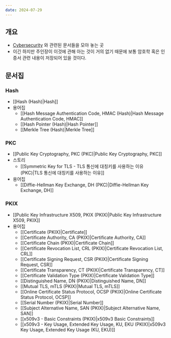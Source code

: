 ```yaml
---
date: 2024-07-29
---
```

## 개요

- [Cybersecurity](https://www.cisco.com/c/en/us/products/security/what-is-cybersecurity.html) 와 관련된 문서들을 모아 놓는 곳
- 이긴 하지만 주인장이 이것에 관해 아는 것이 거의 없기 때문에 보통 암호학 혹은 인증서 관련 내용이 저장되어 있을 것이다.

## 문서집

### Hash

- [[Hash (Hash)|Hash]]
- 용어집
	- [[Hash Message Authentication Code, HMAC (Hash)|Hash Message Authentication Code, HMAC]]
	- [[Hash Pointer (Hash)|Hash Pointer]]
	- [[Merkle Tree (Hash)|Merkle Tree]]

### PKC

- [[Public Key Cryptography, PKC (PKC)|Public Key Cryptography, PKC]]
- 스토리
	- [[Symmetric Key for TLS - TLS 통신에 대칭키를 사용하는 이유 (PKC)|TLS 통신에 대칭키를 사용하는 이유]]
- 용어집
	- [[Diffie-Hellman Key Exchange, DH (PKC)|Diffie-Hellman Key Exchange, DH]]

### PKIX

- [[Public Key Infrastructure X509, PKIX (PKIX)|Public Key Infrastructure X509, PKIX]]
- 용어집
	- [[Certificate (PKIX)|Certificate]]
	- [[Certificate Authority, CA (PKIX)|Certificate Authority, CA]]
	- [[Certificate Chain (PKIX)|Certificate Chain]]
	- [[Certificate Revocation List, CRL (PKIX)|Certificate Revocation List, CRL]]
	- [[Certificate Signing Request, CSR (PKIX)|Certificate Signing Request, CSR]]
	- [[Certificate Transparency, CT (PKIX)|Certificate Transparency, CT]]
	- [[Certificate Validation Type (PKIX)|Certificate Validation Type]]
	- [[Distinguished Name, DN (PKIX)|Distinguished Name, DN]]
	- [[Mutual TLS, mTLS (PKIX)|Mutual TLS, mTLS]]
	- [[Online Certificate Status Protocol, OCSP (PKIX)|Online Certificate Status Protocol, OCSP]]
	- [[Serial Number (PKIX)|Serial Number]]
	- [[Subject Alternative Name, SAN (PKIX)|Subject Alternative Name, SAN]]
	- [[x509v3 - Basic Constraints (PKIX)|x509v3 Basic Constraints]]
	- [[x509v3 - Key Usage, Extended Key Usage, KU, EKU (PKIX)|x509v3 Key Usage, Extended Key Usage (KU, EKU)]]